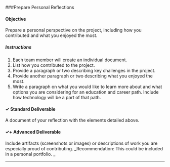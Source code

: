 ###Prepare Personal Reflections

#### Objective
Prepare a personal perspective on the project, including how you contributed and what you enjoyed the most. 

##### Instructions
1. Each team member will create an individual document. 
2. List how you contributed to the project.
3. Provide a paragraph or two describing key challenges in the project.
4. Provide another paragraph or two describing what you enjoyed the most.
3. Write a paragraph on what you would like to learn more about and what options you are considering for an education and career path. Include how technology will be a part of that path.

#### ✓ Standard Deliverable

A document of your reflection with the elements detailed above.

#### ✓+ Advanced Deliverable
Include artifacts (screenshots or images) or descriptions of work you are especially proud of contributing. _Recommendation: This could be included in a personal portfolio. _


---
